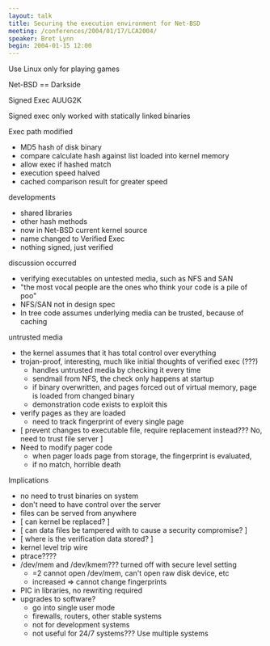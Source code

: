 ```yaml
---
layout: talk
title: Securing the execution environment for Net-BSD
meeting: /conferences/2004/01/17/LCA2004/
speaker: Bret Lynn
begin: 2004-01-15 12:00
---
```

Use Linux only for playing games

Net-BSD == Darkside

Signed Exec AUUG2K

Signed exec only worked with statically linked binaries

Exec path modified

* MD5 hash of disk binary
* compare calculate hash against list loaded into kernel memory
* allow exec if hashed match
* execution speed halved
* cached comparison result for greater speed

developments

* shared libraries
* other hash methods
* now in Net-BSD current kernel source
* name changed to Verified Exec
* nothing signed, just verified

discussion occurred

* verifying executables on untested media, such as NFS and SAN
* "the most vocal people are the ones who think your code is a pile of poo"
* NFS/SAN not in design spec
* In tree code assumes underlying media can be trusted, because of caching

untrusted media

* the kernel assumes that it has total control over everything
* trojan-proof, interesting, much like initial thoughts of verified exec (???)
  * handles untrusted media by checking it every time
  * sendmail from NFS, the check only happens at startup
  * if binary overwritten, and pages forced out of virtual memory, page is loaded from changed binary
  * demonstration code exists to exploit this
* verify pages as they are loaded
  * need to track fingerprint of every single page
* [ prevent changes to executable file, require replacement instead??? No, need to trust file server ]
* Need to modify pager code
  * when pager loads page from storage, the fingerprint is evaluated,
  * if no match, horrible death

Implications

* no need to trust binaries on system
* don't need to have control over the server
* files can be served from anywhere
* [ can kernel be replaced? ]
* [ can data files be tampered with to cause a security compromise? ]
* [ where is the verification data stored? ]
* kernel level trip wire
* ptrace????
* /dev/mem and /dev/kmem??? turned off with secure level setting
  * =2 cannot open /dev/mem, can't open raw disk device, etc
  * increased => cannot change fingerprints
* PIC in libraries, no rewriting required
* upgrades to software?
  * go into single user mode
  * firewalls, routers, other stable systems
  * not for development systems
  * not useful for 24/7 systems??? Use multiple systems
